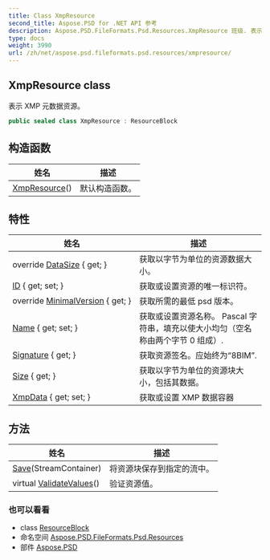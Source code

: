 ```yaml
---
title: Class XmpResource
second_title: Aspose.PSD for .NET API 参考
description: Aspose.PSD.FileFormats.Psd.Resources.XmpResource 班级. 表示 XMP 元数据资源
type: docs
weight: 3990
url: /zh/net/aspose.psd.fileformats.psd.resources/xmpresource/
---
```

## XmpResource class

表示 XMP 元数据资源。

```csharp
public sealed class XmpResource : ResourceBlock
```

## 构造函数

| 姓名 | 描述 |
| --- | --- |
| [XmpResource](xmpresource/)() | 默认构造函数。 |

## 特性

| 姓名 | 描述 |
| --- | --- |
| override [DataSize](../../aspose.psd.fileformats.psd.resources/xmpresource/datasize/) { get; } | 获取以字节为单位的资源数据大小。 |
| [ID](../../aspose.psd.fileformats.psd/resourceblock/id/) { get; set; } | 获取或设置资源的唯一标识符。 |
| override [MinimalVersion](../../aspose.psd.fileformats.psd.resources/xmpresource/minimalversion/) { get; } | 获取所需的最低 psd 版本。 |
| [Name](../../aspose.psd.fileformats.psd/resourceblock/name/) { get; set; } | 获取或设置资源名称。 Pascal 字符串，填充以使大小均匀（空名称由两个字节 0 组成）. |
| [Signature](../../aspose.psd.fileformats.psd/resourceblock/signature/) { get; } | 获取资源签名。应始终为“8BIM”. |
| [Size](../../aspose.psd.fileformats.psd/resourceblock/size/) { get; } | 获取以字节为单位的资源块大小，包括其数据。 |
| [XmpData](../../aspose.psd.fileformats.psd.resources/xmpresource/xmpdata/) { get; set; } | 获取或设置 XMP 数据容器 |

## 方法

| 姓名 | 描述 |
| --- | --- |
| [Save](../../aspose.psd.fileformats.psd/resourceblock/save/)(StreamContainer) | 将资源块保存到指定的流中。 |
| virtual [ValidateValues](../../aspose.psd.fileformats.psd/resourceblock/validatevalues/)() | 验证资源值。 |

### 也可以看看

* class [ResourceBlock](../../aspose.psd.fileformats.psd/resourceblock/)
* 命名空间 [Aspose.PSD.FileFormats.Psd.Resources](../../aspose.psd.fileformats.psd.resources/)
* 部件 [Aspose.PSD](../../)


